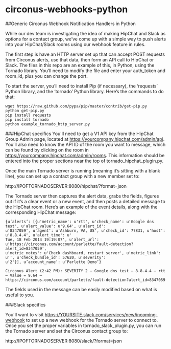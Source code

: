 circonus-webhooks-python
========================

##Generic Circonus Webhook Notification Handlers in Python

While our dev team is investigating the idea of making HipChat and Slack as options for a contact group, we’ve come up with a simple way to push alerts into your HipChat/Slack rooms using our webhook feature in rules. 

The first step is have an HTTP server set up that can accept POST requests from Circonus alerts, use that data, then form an API call to HipChat or Slack. The files in this repo are an example of this, in Python, using the Tornado library. You’ll need to modify the file and enter your auth_token and room_id, plus you can change the port. 

To start the server, you’ll need to install Pip (if necessary), the ‘requests’ Python library, and the ‘tornado’ Python library. Here’s the commands to do that:
```
wget https://raw.github.com/pypa/pip/master/contrib/get-pip.py
python get-pip.py
pip install requests
pip install tornado
python example_tornado_http_server.py
```

###HipChat specifics
You'll need to get a V1 API key from the HipChat Group Admin page, located at https://yourcompany.hipchat.com/admin/api. You’ll also need to know the API ID of the room you want to message, which can be found by clicking on the room in https://yourcompany.hipchat.com/admin/rooms.  This information should be entered into the proper sections near the top of tornado_hipchat_plugin.py.

Once the main Tornado server is running (meaning it’s sitting with a blank line), you can set up a contact group with a new member set to:

http://IPOFTORNADOSERVER:8080/hipchat/?format=json

The Tornado server then captures the alert data, grabs the fields, figures out if it’s a clear event or a new event, and then posts a detailed message to the HipChat room. Here’s an example of the event details, along with the corresponding HipChat message:
```
{u’alerts’: [{u'metric_name': u'rtt', u'check_name': u'Google dns test', u'alert_value': u'9.64', u'alert_id': 
u'8347059', u'agent': u'Ashburn, VA, US', u'check_id': 77831, u'host': u'8.8.4.4', u'alert_time': u'
Tue, 18 Feb 2014 19:19:07', u'alert_url': u'https://circonus.com/account/parlette/fault-detection?alert_id=8347059', 
u'metric_notes': u'Check dashboard, restart server', u'metric_link': u'', u'check_bundle_id': 57620, u'severity':
u'2'}], u’account_name’: u’Parlette Demo’}

Circonus Alert (2:42 PM): SEVERITY 2 – Google dns test – 8.8.4.4 – rtt – Value = 9.64 – 
https://circonus.com/account/parlette/fault-detection?alert_id=8347059
```
The fields used in the message can be easily modified based on what is useful to you.

###Slack specifics

You'll want to visit https://YOURSITE.slack.com/services/new/incoming-webhook to set up a new webhook for the Tornado server to connect to.  Once you set the proper variables in tornado_slack_plugin.py, you can run the Tornado server and set the Circonus contact group to:

http://IPOFTORNADOSERVER:8080/slack/?format=json
